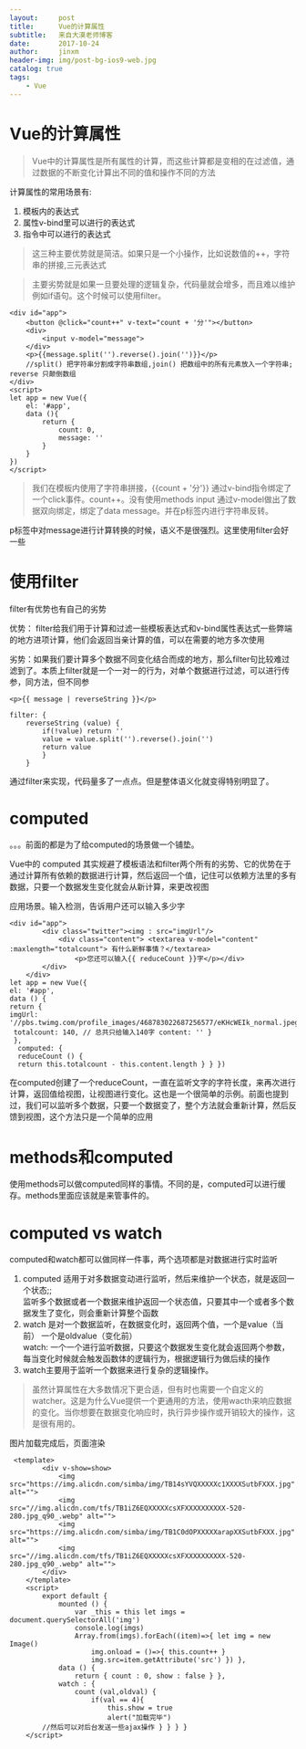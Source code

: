 ```yaml
---
layout:     post
title:      Vue的计算属性
subtitle:   来自大漠老师博客
date:       2017-10-24
author:     jinxm
header-img: img/post-bg-ios9-web.jpg
catalog: true
tags:
    - Vue
---
```


# Vue的计算属性
> Vue中的计算属性是所有属性的计算，而这些计算都是变相的在过滤值，通过数据的不断变化计算出不同的值和操作不同的方法

计算属性的常用场景有:

1. 模板内的表达式
2. 属性v-bind里可以进行的表达式
3. 指令中可以进行的表达式
> 这三种主要优势就是简洁。如果只是一个小操作，比如说数值的++，字符串的拼接,三元表达式

> 主要劣势就是如果一旦要处理的逻辑复杂，代码量就会增多，而且难以维护例如if语句。这个时候可以使用filter。
```
<div id="app">
    <button @click="count++" v-text="count + '分'"></button>
    <div>
        <input v-model="message">
    </div>
    <p>{{message.split('').reverse().join('')}}</p>
    //split() 把字符串分割成字符串数组,join() 把数组中的所有元素放入一个字符串; reverse 只颠倒数组
</div>
<script>
let app = new Vue({
    el: '#app',
    data (){
        return {
            count: 0,
            message: ''
        }
    }
})
</script>
```

> 我们在模板内使用了字符串拼接，{{count + '分'}}
> 通过v-bind指令绑定了一个click事件。count++。没有使用methods
> input 通过v-model做出了数据双向绑定，绑定了data message。并在p标签内进行字符串反转。

p标签中对message进行计算转换的时候，语义不是很强烈。这里使用filter会好一些

# 使用filter

filter有优势也有自己的劣势

 优势： filter给我们用于计算和过滤一些模板表达式和v-bind属性表达式一些弊端的地方进项计算，他们会返回当亲计算的值，可以在需要的地方多次使用

 劣势：如果我们要计算多个数据不同变化结合而成的地方，那么filter句比较难过滤到了。本质上filter就是一个一对一的行为，对单个数据进行过滤，可以进行传参，同方法，但不同参
```
<p>{{ message | reverseString }}</p>

filter: {
    reverseString (value) {
        if(!value) return ''
        value = value.split('').reverse().join('')
        return value
        }
    }
```

通过filter来实现，代码量多了一点点。但是整体语义化就变得特别明显了。

# computed

 。。。前面的都是为了给computed的场景做一个铺垫。

 Vue中的 computed 其实规避了模板语法和filter两个所有的劣势、它的优势在于通过计算所有依赖的数据进行计算，然后返回一个值，记住可以依赖方法里的多有数据，只要一个数据发生变化就会从新计算，来更改视图

 应用场景。输入检测，告诉用户还可以输入多少字
```
<div id="app">
        <div class="twitter"><img : src="imgUrl"/>
            <div class="content"> <textarea v-model="content" :maxlength="totalcount"> 有什么新鲜事情？</textarea>
                <p>您还可以输入{{ reduceCount }}字</p></div>
        </div>
    </div>
let app = new Vue({
el: '#app',
data () {
return {
imgUrl: '//pbs.twimg.com/profile_images/468783022687256577/eKHcWEIk_normal.jpeg',
 totalcount: 140, // 总共只给输入140字 content: '' }
 },
  computed: {
  reduceCount () {
  return this.totalcount - this.content.length } } })
```

在computed创建了一个reduceCount，一直在监听文字的字符长度，来再次进行计算，返回值给视图，让视图进行变化。这也是一个很简单的示例。前面也提到过，我们可以监听多个数据，只要一个数据变了，整个方法就会重新计算，然后反馈到视图，这个方法只是一个简单的应用

# methods和computed
使用methods可以做computed同样的事情。不同的是，computed可以进行缓存。methods里面应该就是来管事件的。

# computed vs watch
computed和watch都可以做同样一件事，两个选项都是对数据进行实时监听
1. computed 适用于对多数据变动进行监听，然后来维护一个状态，就是返回一个状态;; <br>
监听多个数据或者一个数据来维护返回一个状态值，只要其中一个或者多个数据发生了变化，则会重新计算整个函数
2. watch 是对一个数据监听，在数据变化时，返回两个值，一个是value（当前） 一个是oldvalue（变化前）<br>
watch: 一个一个进行监听数据，只要这个数据发生变化就会返回两个参数，每当变化时候就会触发函数体的逻辑行为，根据逻辑行为做后续的操作
3. watch主要用于监听一个数据来进行复杂的逻辑操作。

> 虽然计算属性在大多数情况下更合适，但有时也需要一个自定义的watcher。这是为什么Vue提供一个更通用的方法，使用wacth来响应数据的变化。当你想要在数据变化响应时，执行异步操作或开销较大的操作，这是很有用的。


图片加载完成后，页面渲染
```
 <template>
        <div v-show=show>
            <img src="https://img.alicdn.com/simba/img/TB14sYVQXXXXXc1XXXXSutbFXXX.jpg" alt="">
            <img src="//img.alicdn.com/tfs/TB1iZ6EQXXXXXcsXFXXXXXXXXXX-520-280.jpg_q90_.webp" alt="">
            <img src="https://img.alicdn.com/simba/img/TB1C0dOPXXXXXarapXXSutbFXXX.jpg" alt="">
            <img src="//img.alicdn.com/tfs/TB1iZ6EQXXXXXcsXFXXXXXXXXXX-520-280.jpg_q90_.webp" alt="">
        </div>
    </template>
    <script>
        export default {
            mounted () {
                var _this = this let imgs = document.querySelectorAll('img')
                console.log(imgs)
                Array.from(imgs).forEach((item)=>{ let img = new Image()
                    img.onload = ()=>{ this.count++ }
                    img.src=item.getAttribute('src') }) },
            data () {
                return { count : 0, show : false } },
            watch : {
                count (val,oldval) {
                    if(val == 4){
                        this.show = true
                        alert("加载完毕")
        //然后可以对后台发送一些ajax操作 } } } }
    </script>
```